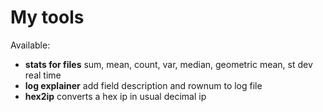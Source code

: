 # My tools
Available:
- **stats for files**
  sum, mean, count, var, median, geometric mean, st dev real time
- **log explainer**
  add field description and rownum to log file
- **hex2ip**
  converts a hex ip in usual decimal ip
